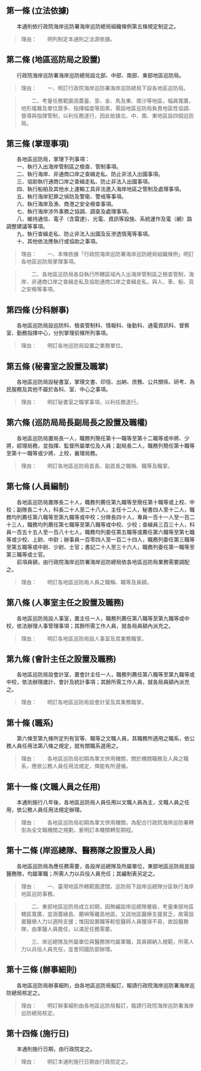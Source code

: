 第一條 (立法依據)
-----------------
　　本通則依行政院海岸巡防署海岸巡防總局組織條例第五條規定制定之。  
> 理由：　　明列制定本通則之法源依據。



第二條 (地區巡防局之設置)
-------------------------
　　行政院海岸巡防署海岸巡防總局設北部、中部、南部、東部地區巡防局。  
> 理由：　　一、明訂行政院海岸巡防署海岸巡防總局下設各地區巡防局。

> 　　二、考量任務範圍涵蓋臺、澎、金、馬及東、南沙等地區，幅員寬廣，地形複雜及單位眾多、指揮幅度等因素，需設地區巡防局負責地區性協調、督導與指揮管制，以利任務遂行，因此依據北、中、南、東地區設四個巡防局。



第三條 (掌理事項)
-----------------
　　各地區巡防局，掌理下列事項：  
　　一、執行入出海岸管制區之檢查、管制事項。  
　　二、執行海岸、非通商口岸之查緝走私、防止非法入出國事項。  
　　三、協助執行通商口岸之查緝走私、防止非法入出國事項。  
　　四、執行船舶及其他水上運輸工具非法進入海岸地區之管制及處理事項。  
　　五、執行海岸犯罪之偵防及警衛、警戒等事項。  
　　六、執行海岸及漁、商港之安全檢查事項。  
　　七、執行海岸涉外事務之協調、調查及處理事項。  
　　八、維持通信、電子（含雷達）、光電、資訊等設施、系統運作及電（網）路調整建議等事項。  
　　九、執行查緝走私、防止非法入出國及反滲透情蒐等事項。  
　　十、其他依法應執行或協助之事項。  
> 理由：　　一、本條依據「行政院海岸巡防署海岸巡防總局組織條例」明訂各地區巡防局掌理事項。

> 　　二、各地區巡防局各自執行所轄區域內入出海岸管制區之檢查管制，海岸、非通商口岸之查緝走私及協助通商口岸之查緝走私，與人、車、船、貨之安檢等事項。



第四條 (分科辦事)
-----------------
　　各地區巡防局設巡防科、檢查管制科、情報科、後勤科、通電資訊科、督察室、勤務指揮中心，分別掌理前條所列事項。  
> 理由：　　明訂各地巡防局設置之業務單位。



第五條 (秘書室之設置及職掌)
---------------------------
　　各地區巡防局設秘書室，掌理文書、印信、出納、庶務、公共關係、研考、為民服務及其他不屬於各科、室、中心之事項。  
> 理由：　　明訂秘書室之職掌事項，以利任務遂行。



第六條 (巡防局局長副局長之設置及職權)
-------------------------------------
　　各地區巡防局置局長一人，職務列簡任第十一職等至第十二職等或中將、少將，綜理局務，並指揮、監督所屬單位及人員；副局長二人，職務列簡任第十職等至第十一職等或少將、上校，襄理局務。  
> 理由：　　明訂各地區巡防局首長、副首長之職稱、職等及職掌。



第七條 (人員編制)
-----------------
　　各地區巡防局置隊長二十人，職務列薦任第九職等至簡任第十職等或上校、中校；副隊長二十人，科長二十人至二十八人，主任十二人，秘書四人至十二人，職務均列薦任第八職等至第九職等或中校；分隊長四十人，專員一百十一人至一百二十三人，職務均列薦任第七職等至第八職等或中校、少校；查緝員三百三十人，科員一百五十五人至一百八十七人，職務均列委任第五職等或薦任第六職等至第七職等或少校、上尉、中尉；辦事員一百零四人至一百二十四人，職務列委任第三職等至第五職等或中尉、少尉、士官；書記二十人至三十六人，職務列委任第一職等至第三職等或士官。  
　　前項員額，由行政院海岸巡防署海岸巡防總局依各地區巡防局業務需要調配之。  
> 理由：　　明訂各地區巡防局人員之職稱、職等及員額。



第八條 (人事室主任之設置及職務)
-------------------------------
　　各地區巡防局設人事室，置主任一人，職務列薦任第八職等至第九職等或中校，依法辦理人事管理事項；其餘所需工作人員，就各局員額內派充之。  
> 理由：　　明訂各地區巡防局設人事室及其業務職掌。



第九條 (會計主任之設置及職務)
-----------------------------
　　各地區巡防局設會計室，置會計主任一人，職務列薦任第八職等至第九職等或中校，依法辦理歲計、會計及統計事項；其餘所需工作人員，就各局員額內派充之。  
> 理由：　　明訂各地區巡防局設會計室及其業務職掌。



第十條 (職系)
-------------
　　第六條至第九條所定列有官等、職等之文職人員，其職務所適用之職系，依公務人員任用法第八條之規定，就有關職系選用之。  
> 理由：　　各地區巡防局初期為軍文併用機關，關於機關職務及人員之職系，應依公務人員任用法規定，俾能有所遵循。



第十一條 (文職人員之任用)
-------------------------
　　本通則施行八年後，各地區巡防局人員任用以文職人員為主，文職人員之任用，依公務人員任用法規定辦理。  
> 理由：　　各地區巡防局初期為軍文併用機關，為配合行政院海岸巡防署轉型為全文職機關之規劃，爰明訂本機關轉型期程。



第十二條 (岸巡總隊、醫務隊之設置及人員)
---------------------------------------
　　各地區巡防局為應任務需要，各設岸巡總隊及所屬單位，東部地區巡防局並設醫務隊，均屬軍職；所需人力以兵役人員充任；其編制表另定之。  
> 理由：　　一、臺灣地區所轄範圍遼闊，巡防局下設岸巡總隊分區執行海岸地區巡防事務。

> 　　二、東部地區巡防局成立初期，因無編設岸巡總隊層級，考量東部地區轄區寬廣，並涵蓋綠島、蘭嶼等離島地區，又該地區醫療支援貧乏，故需設置醫療人力以適時支援；惟因設置職等較低醫師人員獲得不易，故設醫務隊，由軍醫人員擔任，以滿足任務需要。

> 　　三、岸巡總隊及所屬單位與醫務隊均屬軍職，其員額納入規範，所需人力以兵役人員充任，並會同國防部辦理。



第十三條 (辦事細則)
-------------------
　　各地區巡防局辦事細則，由各地區巡防局擬訂，報請行政院海岸巡防署海岸巡防總局核定之。  
> 理由：　　明訂辦事細則由各地區巡防局擬訂，報請行政院海岸巡防署海岸巡防總局核定。



第十四條 (施行日)
-----------------
　　本通則施行日期，由行政院定之。  
> 理由：　　明訂本通則施行日期由行政院定之。